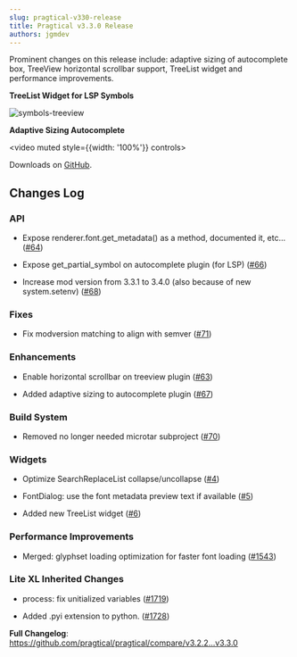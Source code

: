 ```yaml
---
slug: pragtical-v330-release
title: Pragtical v3.3.0 Release
authors: jgmdev
---
```


Prominent changes on this release include: adaptive sizing of autocomplete box,
TreeView horizontal scrollbar support, TreeList widget and performance
improvements.

**TreeList Widget for LSP Symbols**

![symbols-treeview](https://github.com/pragtical/lsp/assets/1702572/ebccab31-3995-4922-9557-b4d98025da65)

**Adaptive Sizing Autocomplete**

<video muted style={{width: '100%'}} controls>
  <source src="https://github.com/pragtical/pragtical/assets/1702572/09e69438-c765-4d31-a9b0-8e7bc1756057"/>
</video>

Downloads on [GitHub](https://github.com/pragtical/pragtical/releases/tag/v3.3.0).

## Changes Log

### API

* Expose renderer.font.get_metadata() as a method, documented it, etc...
  ([#64](https://github.com/pragtical/pragtical/pull/64))

* Expose get_partial_symbol on autocomplete plugin (for LSP)
  ([#66](https://github.com/pragtical/pragtical/pull/66))

* Increase mod version from 3.3.1 to 3.4.0 (also because of new system.setenv)
  ([#68](https://github.com/pragtical/pragtical/pull/68))

### Fixes

* Fix modversion matching to align with semver
  ([#71](https://github.com/pragtical/pragtical/pull/71))

### Enhancements

* Enable horizontal scrollbar on treeview plugin
  ([#63](https://github.com/pragtical/pragtical/pull/63))

* Added adaptive sizing to autocomplete plugin
  ([#67](https://github.com/pragtical/pragtical/pull/67))

### Build System

* Removed no longer needed microtar subproject
  ([#70](https://github.com/pragtical/pragtical/pull/70))

### Widgets

* Optimize SearchReplaceList collapse/uncollapse
  ([#4](https://github.com/pragtical/widget/pull/4))

* FontDialog: use the font metadata preview text if available
  ([#5](https://github.com/pragtical/widget/pull/5))

* Added new TreeList widget
  ([#6](https://github.com/pragtical/widget/pull/6))

### Performance Improvements

* Merged: glyphset loading optimization for faster font loading
  ([#1543](https://github.com/lite-xl/lite-xl/pull/1543))

### Lite XL Inherited Changes

* process: fix unitialized variables
  ([#1719](https://github.com/lite-xl/lite-xl/pull/1719))

* Added .pyi extension to python.
  ([#1728](https://github.com/lite-xl/lite-xl/pull/1728))

**Full Changelog**: https://github.com/pragtical/pragtical/compare/v3.2.2...v3.3.0
